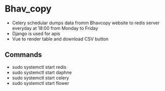# Bhav_copy

- Celery schedular dumps data fromm Bhavcopy website to redis server everyday at 18:00 from Monday to Friday
- Django is used for apis
- Vue to render table and download CSV button

## Commands

- sudo systemctl start redis
- sudo systemctl start daphne
- sudo systemctl start celery
- sudo systemctl start flower